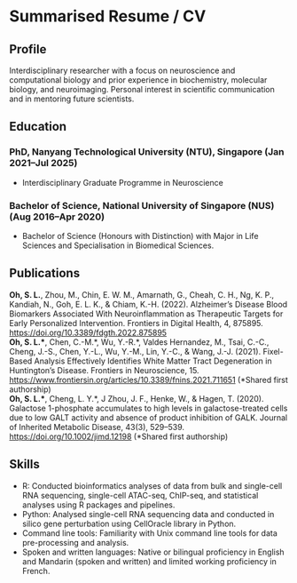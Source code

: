 # Summarised Resume / CV

## Profile
Interdisciplinary researcher with a focus on neuroscience and  computational biology and prior experience in biochemistry, molecular biology, and neuroimaging. Personal interest in scientific communication and in mentoring future scientists. 

## Education
### PhD, Nanyang Technological University (NTU), Singapore (Jan 2021–Jul 2025)
* Interdisciplinary Graduate Programme in Neuroscience

### Bachelor of Science, National University of Singapore (NUS)	(Aug 2016–Apr 2020)
* Bachelor of Science (Honours with Distinction) with Major in Life Sciences and Specialisation in Biomedical Sciences.

## Publications
**Oh, S. L.**, Zhou, M., Chin, E. W. M., Amarnath, G., Cheah, C. H., Ng, K. P., Kandiah, N., Goh, E. L. K., & Chiam, K.-H. (2022). Alzheimer’s Disease Blood Biomarkers Associated With Neuroinflammation as Therapeutic Targets for Early Personalized Intervention. Frontiers in Digital Health, 4, 875895. https://doi.org/10.3389/fdgth.2022.875895 <br>
**Oh, S. L.\***, Chen, C.-M.\*, Wu, Y.-R.\*, Valdes Hernandez, M., Tsai, C.-C., Cheng, J.-S., Chen, Y.-L., Wu, Y.-M., Lin, Y.-C., & Wang, J.-J. (2021). Fixel-Based Analysis Effectively Identifies White Matter Tract Degeneration in Huntington’s Disease. Frontiers in Neuroscience, 15. https://www.frontiersin.org/articles/10.3389/fnins.2021.711651 (\*Shared first authorship) <br>
**Oh, S. L.\***, Cheng, L. Y.\*, J Zhou, J. F., Henke, W., & Hagen, T. (2020). Galactose 1-phosphate accumulates to high levels in galactose-treated cells due to low GALT activity and absence of product inhibition of GALK. Journal of Inherited Metabolic Disease, 43(3), 529–539. https://doi.org/10.1002/jimd.12198 (\*Shared first authorship)

## Skills
* R: Conducted bioinformatics analyses of data from bulk and single-cell RNA sequencing, single-cell ATAC-seq, ChIP-seq, and statistical analyses using R packages and pipelines.
* Python: Analysed single-cell RNA sequencing data and conducted in silico gene perturbation using CellOracle library in Python.
* Command line tools: Familiarity with Unix command line tools for data pre-processing and analysis.
* Spoken and written languages: Native or bilingual proficiency in English and Mandarin (spoken and written) and limited working proficiency in French.
